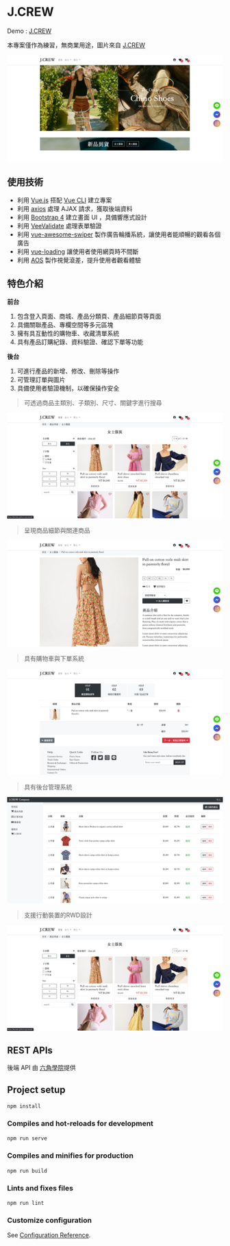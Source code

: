 # J.CREW

<p>
  Demo : <a href="https://tkctako.github.io/jcrew/#/">
  J.CREW
  </a>
</p>

<p>
  本專案僅作為練習，無商業用途，圖片來自 <a  href="https://www.jcrew.com/tw/">J.CREW</a>
</p>

<p>
  <img src="./public/images/jcrew-readme-1.png" />
</p>

## 使用技術


- 利用 [Vue.js](https://vuejs.org/) 搭配 [Vue CLI](https://cli.vuejs.org/) 建立專案
- 利用 [axios](https://github.com/axios/axios) 處理 AJAX 請求，獲取後端資料
- 利用 [Bootstrap 4](https://getbootstrap.com/) 建立畫面 UI ，具備響應式設計
- 利用 [VeeValidate](https://vee-validate.logaretm.com/v2) 處理表單驗證
- 利用 [vue-awesome-swiper](https://github.com/surmon-china/vue-awesome-swiper) 製作廣告輪播系統，讓使用者能順暢的觀看各個廣告
- 利用 [vue-loading](https://github.com/ankurk91/vue-loading-overlay) 讓使用者使用網頁時不間斷
- 利用 [AOS](https://michalsnik.github.io/aos/) 製作視覺滾差，提升使用者觀看體驗

## 特色介紹

**前台**
1. 包含登入頁面、商城、產品分類頁、產品細節頁等頁面
2. 具備關聯產品、專欄空間等多元區塊
3. 擁有具互動性的購物車、收藏清單系統
4. 具有產品訂購紀錄、資料驗證、確認下單等功能

**後台**
1. 可進行產品的新增、修改、刪除等操作
2. 可管理訂單與圖片
3. 具備使用者驗證機制，以確保操作安全

> 可透過商品主類別、子類別、尺寸、關鍵字進行搜尋
<p>
  <img src="./public/images/jcrew-readme-2.png" />
</p>

> 呈現商品細節與關連商品
<p>
  <img src="./public/images/jcrew-readme-3.png" />
</p>

> 具有購物車與下單系統
<p>
  <img src="./public/images/jcrew-readme-4.png" />
</p>

> 具有後台管理系統
<p>
  <img src="./public/images/jcrew-readme-5.png" />
</p>

> 支援行動裝置的RWD設計
<p>
  <img src="./public/images/jcrew-readme-2.png" />
</p>


## REST APIs

後端 API 由 [六角學院](https://courses.hexschool.com/)提供


## Project setup
```
npm install
```

### Compiles and hot-reloads for development
```
npm run serve
```

### Compiles and minifies for production
```
npm run build
```

### Lints and fixes files
```
npm run lint
```

### Customize configuration
See [Configuration Reference](https://cli.vuejs.org/config/).
